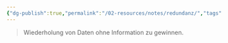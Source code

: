 ```yaml
---
{"dg-publish":true,"permalink":"/02-resources/notes/redundanz/","tags":["datenbank"],"noteIcon":"","updated":"2025-08-26T16:35:07.151+02:00"}
---
```


> Wiederholung von Daten ohne Information zu gewinnen.